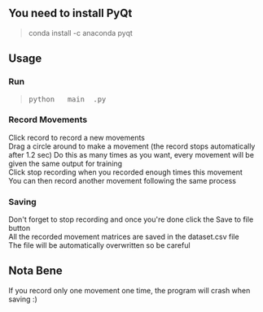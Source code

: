 ## You need to install PyQt  
>  conda install -c anaconda pyqt
## Usage
### Run
> <pre>python __main__.py</pre>
### Record Movements
Click record to record a new movements  
Drag a circle around to make a movement (the record stops automatically after 1.2 sec)
Do this as many times as you want, every movement will be given the same output for training  
Click stop recording when you recorded enough times this movement  
You can then record another movement following the same process
### Saving
Don't forget to stop recording and once you're done click the Save to file button  
All the recorded movement matrices are saved in the dataset.csv file  
The file will be automatically overwritten so be careful
## Nota Bene
If you record only one movement one time, the program will crash when saving :)
